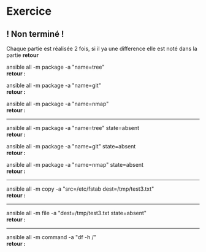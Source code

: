 # Exercice

## ! Non terminé !

Chaque partie est réalisée 2 fois, si il ya une difference elle est noté dans la partie **retour**  


ansible all -m package -a "name=tree"  
**retour :**  

ansible all -m package -a "name=git"  
**retour :**  

ansible all -m package -a "name=nmap"  
**retour :**  

---  

ansible all -m package -a "name=tree" state=absent  
**retour :**  

ansible all -m package -a "name=git" state=absent  
**retour :**  

ansible all -m package -a "name=nmap" state=absent   
**retour :**  

---  

ansible all -m copy -a "src=/etc/fstab dest=/tmp/test3.txt"   
**retour :**  

---  

ansible all -m file -a "dest=/tmp/test3.txt state=absent"   
**retour :**  

---  

ansible all -m command -a "df -h /"  
**retour :**  

